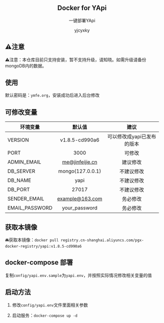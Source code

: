 <h2 align="center">Docker for YApi</h2>
<p align="center">一键部署YApi</p>

<p align="center">yjcyxky <yjcyxky@163.com> </p>

## ⚠️注意
⚠️注意：本仓库目前只支持安装，暂不支持升级，请知晓。如需升级请备份mongoDB内的数据。

## 使用
默认密码是：`ymfe.org`，安装成功后进入后台修改

## 可修改变量
| 环境变量       | 默认值         | 建议         |
| ------------- |:-------------:|:-----------:|
| VERSION | v1.8.5-cd990a6  | 可以修改成yapi已发布的版本   |
| PORT | 3000  | 可修改 | 
| ADMIN_EMAIL | me@jinfeijie.cn  | 建议修改 | 
| DB_SERVER | mongo(127.0.0.1)  | 不建议修改 |
| DB_NAME | yapi  | 不建议修改 |
| DB_PORT | 27017 | 不建议修改|
| SENDER_EMAIL | example@163.com | 务必修改 |
| EMAIL_PASSWORD | your_password | 务必修改 |



## 获取本镜像
🚘获取本镜像：`docker pull registry.cn-shanghai.aliyuncs.com/pgx-docker-registry/yapi:v1.8.5-cd990a6`

## docker-compose 部署
复制`config/yapi.env.sample`为`yapi.env`，并按照实际情况修改相关变量的值

## 启动方法

1. 修改`config/yapi.env`文件里面相关参数

2. 启动服务：`docker-compose up -d`